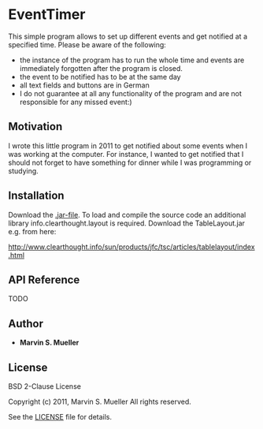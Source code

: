 # EventTimer


This simple program allows to set up different events and get notified at a specified time. Please be aware of the following:

- the instance of the program has to run the whole time and events are immediately forgotten after the program is closed. 
- the event to be notified has to be at the same day
- all text fields and buttons are in German
- I do not guarantee at all any functionality of the program and are not responsible for any missed event:)


## Motivation

I wrote this little program in 2011 to get notified about some events when I was working at the computer. For instance, I wanted to get notified that I should not forget to have something for dinner while I was programming or studying. 

## Installation

Download the [.jar-file](EventNotifier.jar). To load and compile the source code an additional library info.clearthought.layout is required. Download the TableLayout.jar e.g. from here: 

http://www.clearthought.info/sun/products/jfc/tsc/articles/tablelayout/index.html

## API Reference

TODO


## Author
 
* **Marvin S. Mueller** 

## License

BSD 2-Clause License

Copyright (c) 2011, Marvin S. Mueller
All rights reserved.

See the [LICENSE](LICENSE) file for details.


